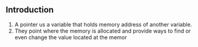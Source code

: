 ## Introduction

1.  A pointer us a variable that holds memory address of another variable.
2.  They point where the memory is allocated and provide ways to find or even change the value located at the memor
